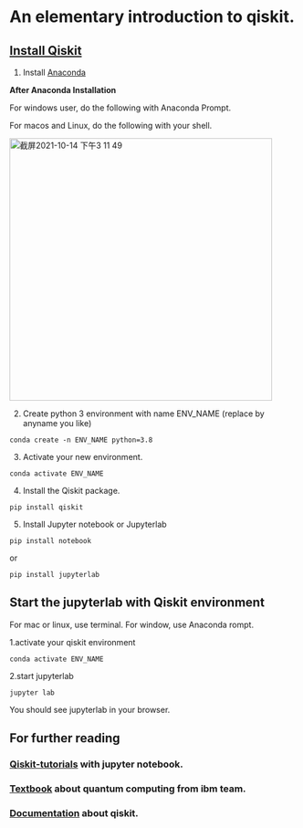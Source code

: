 # An elementary introduction to qiskit. 


## [Install Qiskit][install] 

1. Install [Anaconda][anaconda]




**After Anaconda Installation**

For windows user, do the following with Anaconda Prompt.

For macos and Linux, do the following with your shell.

<img width="460" alt="截屏2021-10-14 下午3 11 49" src="https://user-images.githubusercontent.com/28384350/137269205-066bc52f-7bc7-402c-a915-ed2cc4fae4b8.png">




2. Create python 3 environment with name  ENV_NAME (replace by anyname you like)
```console
conda create -n ENV_NAME python=3.8
```

3. Activate your new environment.
```console
conda activate ENV_NAME
```
4. Install the Qiskit package.
```console
pip install qiskit
```
5. Install Jupyter notebook or Jupyterlab
```console
pip install notebook
```
or 
```console
pip install jupyterlab
```
## Start the jupyterlab with Qiskit environment

For mac or linux, use terminal.
For window, use Anaconda rompt.

1.activate your qiskit environment
```console
conda activate ENV_NAME
```
2.start jupyterlab
```console
jupyter lab
```

You should see jupyterlab in your browser.

## For further reading

### [Qiskit-tutorials][tutorial] with jupyter notebook.

### [Textbook][textbook] about quantum computing from ibm team.

### [Documentation][documentation] about qiskit.


[tutorial]:https://github.com/Qiskit/qiskit-tutorials
[anaconda]:https://www.anaconda.com/products/individual
[textbook]:https://qiskit.org/textbook/preface.html 
[documentation]: https://qiskit.org/documentation/
[install]: https://qiskit.org/documentation/getting_started.html
